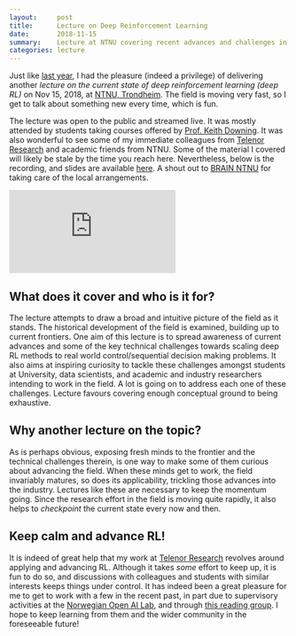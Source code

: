```yaml
---
layout:     post
title:      Lecture on Deep Reinforcement Learning
date:       2018-11-15
summary:    Lecture at NTNU covering recent advances and challenges in deep reinforcement learning.
categories: lecture
---
```


Just like [last year](https://www.ntnu.edu/web/ailab/dl_tutorial), I had the pleasure (indeed a privilege) of delivering another *lecture on the current state of deep reinforcement learning (deep RL)* on Nov 15, 2018, at [NTNU, Trondheim]((https://www.ntnu.edu/)). The field is moving very fast, so I get to talk about something new every time, which is fun.

The lecture was open to the public and streamed live. It was mostly attended by students taking courses offered by [Prof. Keith Downing](https://www.ntnu.no/ansatte/keithd). It was also wonderful to see some of my immediate colleagues from [Telenor Research](https://www.telenor.com/innovation/research/) and academic friends from NTNU. Some of the material I covered will likely be stale by the time you reach here. Nevertheless, below is the recording, and slides are available [here](https://drive.google.com/file/d/1mDaDiMiq1ZTiAsc6An7FeDNO8tWQYjcC/view). A shout out to [BRAIN NTNU](https://www.brainntnu.no/) for taking care of the local arrangements.

<div class="resp-container">
<iframe class="resp-iframe" src="https://www.youtube.com/embed/OTWGrugHRsU" frameborder="0" allow="accelerometer; autoplay; encrypted-media; gyroscope; picture-in-picture" allowfullscreen></iframe>
</div>

## What does it cover and who is it for?

The lecture attempts to draw a broad and intuitive picture of the field as it stands. The historical development of the field is examined, building up to current frontiers. One aim of this lecture is to spread awareness of current advances and some of the key technical challenges towards scaling deep RL methods to real world control/sequential decision making problems. It also aims at inspiring curiosity to tackle these challenges amongst students at University, data scientists, and academic and industry researchers intending to work in the field. A lot is going on to address each one of these challenges. Lecture favours covering enough conceptual ground to being exhaustive.

## Why another lecture on the topic?

As is perhaps obvious, exposing fresh minds to the frontier and the technical challenges therein, is one way to make some of them curious about advancing the field. When these minds get to work, the field invariably matures, so does its applicability, trickling those advances into the industry. Lectures like these are necessary to keep the momentum going. Since the research effort in the field is moving quite rapidly, it also helps to *checkpoint* the current state every now and then. 

## Keep calm and advance RL!

It is indeed of great help that my work at [Telenor Research](https://www.telenor.com/innovation/research/) revolves around applying and advancing RL. Although it takes *some* effort to keep up, it is fun to do so, and discussions with colleagues and students with similar interests keeps things under control. It has indeed been a great pleasure for me to get to work with a few in the recent past, in part due to supervisory activities at the [Norwegian Open AI Lab](https://www.ntnu.edu/web/ailab/), and through [this reading group](https://www.meetup.com/Reinforcement-Learning-Reading-Group/). I hope to keep learning from them and the wider community in the foreseeable future!

